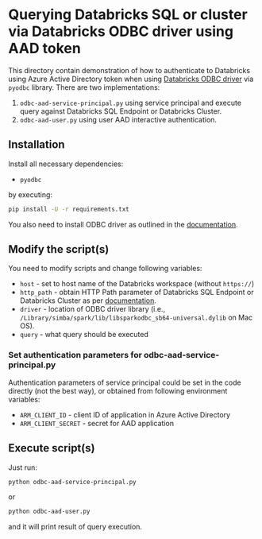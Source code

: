 # Querying Databricks SQL or cluster via Databricks ODBC driver using AAD token

This directory contain demonstration of how to authenticate to Databricks using Azure Active Directory token when using [Databricks ODBC driver](https://www.databricks.com/spark/odbc-drivers-download) via `pyodbc` library. There are two implementations:
1. `odbc-aad-service-principal.py` using service principal and execute query against Databricks SQL Endpoint or Databricks Cluster.
2. `odbc-aad-user.py` using user AAD interactive authentication.

## Installation

Install all necessary dependencies:

* `pyodbc`

by executing:

```sh
pip install -U -r requirements.txt
```

You also need to install ODBC driver as outlined in the [documentation](https://learn.microsoft.com/en-us/azure/databricks/integrations/jdbc-odbc-bi).

## Modify the script(s)

You need to modify scripts and change following variables:

* `host` - set to host name of the Databricks workspace (without `https://`)
* `http_path` - obtain HTTP Path parameter of Databricks SQL Endpoint or Databricks Cluster as per [documentation](https://docs.databricks.com/dev-tools/python-sql-connector.html#get-started).
* `driver` - location of ODBC driver library (i.e., `/Library/simba/spark/lib/libsparkodbc_sb64-universal.dylib` on Mac OS).
* `query` - what query should be executed

### Set authentication parameters for odbc-aad-service-principal.py

Authentication parameters of service principal could be set in the code directly (not the best way), or obtained from following environment variables:

* `ARM_CLIENT_ID` - client ID of application in Azure Active Directory
* `ARM_CLIENT_SECRET` - secret for AAD application

## Execute script(s)

Just run:

```sh
python odbc-aad-service-principal.py
```

or 

```sh
python odbc-aad-user.py
```

and it will print result of query execution.

